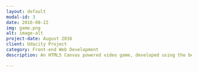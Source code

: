 ```yaml
---
layout: default
modal-id: 3
date: 2016-08-22
img: game.png
alt: image-alt
project-date: August 2016
client: Udacity Project
category: Front-end Web Development
description: An HTML5 Canvas powered video game, developed using the best practices in Object Oriented JavaScript. <a href="https://github.com/kfmahre/arcade-game/"><strong><p>Github repository</p></strong></a>. Or play the game<a href="http://kfmahre.github.io/arcade-game/"><strong><p> live on gh-pages</p></strong></a>

---
```

